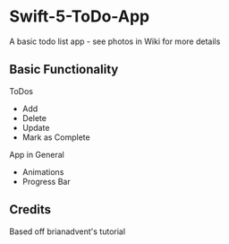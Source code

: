 # Swift-5-ToDo-App
A basic todo list app - see photos in Wiki for more details


## Basic Functionality
ToDos
- Add
- Delete
- Update
- Mark as Complete

App in General
- Animations
- Progress Bar


## Credits
Based off brianadvent's tutorial







